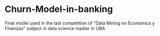 # Churn-Model-in-banking
Final model used in the last competition of "Data Mining en Economica y Finanzas" subject in data science master in UBA
